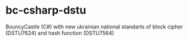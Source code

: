 # bc-csharp-dstu
BouncyCastle (C#) with new ukrainian national standarts of block cipher (DSTU7624) and hash function (DSTU7564)
